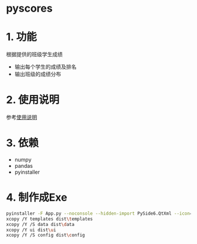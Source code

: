 # pyscores

# 1. 功能
根据提供的班级学生成绩

- 输出每个学生的成绩及排名
- 输出班级的成绩分布



# 2. 使用说明

参考[使用说明](./pyscore使用说明.md)



# 3. 依赖

- numpy
- pandas
- pyinstaller



# 4. 制作成Exe

~~~sh
pyinstaller -F App.py --noconsole --hidden-import PySide6.QtXml --icon="logo.png" --exclude-module PyQt5
xcopy /Y templates dist\templates
xcopy /Y /S data dist\data
xcopy /Y ui dist\ui
xcopy /Y /S config dist\config

~~~

